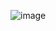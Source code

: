 ![image](https://user-images.githubusercontent.com/47342068/112730725-245f0380-8f59-11eb-88af-43e89d4a8d95.png)
